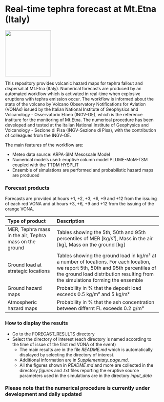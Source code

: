 # Real-time tephra forecast at Mt.Etna (Italy)

<img src="./figures/Logo_INGV.png" width=150pt/>

This repository provides volcanic hazard maps for tephra fallout and dispersal at Mt.Etna (Italy). Numerical forecasts are produced by an automated workflow which is activated in real-time when explosive eruptions with tephra emission occur. The workflow is informed about the state of the volcano by Volcano Observatory Notifications for Aviation (VONAs) issued by the Italian National Institute of Geophysics and Volcanology - Osservatorio Etneo (INGV-OE), which is the reference institure for the monitoring of Mt.Etna. The numerical procedure has been developed and tested at the Italian National Institute of Geophysics and Volcanology - Sezione di Pisa (INGV-Sezione di Pisa), with the contribution of colleagues from the INGV-OE.

The main features of the workflow are:

* Meteo data source: ARPA-SIM Mesoscale Model
* Numerical models used: eruptive column model PLUME-MoM-TSM coupled with the TTDM HYSPLIT
* Ensemble of simulations are performed and probabilistic hazard maps are produced

### Forecast products

Forecasts are provided at hours +1, +2, +3, +6, +9 and +12 from the issuing of each red VONA and at hours +3, +6, +9 and +12 from the issuing of the orange VONA.

|Type of product|Description|
| :--- | :--- |
|MER, Tephra mass in the air, Tephra mass on the ground|Tables showing the 5th, 50th and 95th percentiles of MER [kg/s¹], Mass in the air [kg], Mass on the ground [kg]|
|Ground load at strategic locations|Tables showing the ground load in kg/m² at a number of locations. For each location, we report 5th, 50th and 95th percentiles of the ground load distribution resulting from the simulations forming the ensemble|
|Ground hazard maps|Probability in % that the deposit load exceeds 0.5 kg/m² and 5 kg/m²|
|Atmospheric hazard maps|Probability in % that the ash concentration between differnt FL exceeds 0.2 g/m³|

### How to display the results
* Go to the FORECAST_RESULTS directory
* Select the directory of interest (each directory is named according to the time of issue of the first red VONA of the event)
    * The main results are in the file *README.md* which is automatically displayed by selecting the directory of interest. 
    * Additional information are in *Supplementaty_page.md*. 
    * All the figures shown in *README.md* and more are collected in the directory *figures* and .txt files reporting the eruptive source parameters used in the simulations are in the directory *input_data* 

### Please note that the numerical procedure is currently under development and daily updated



